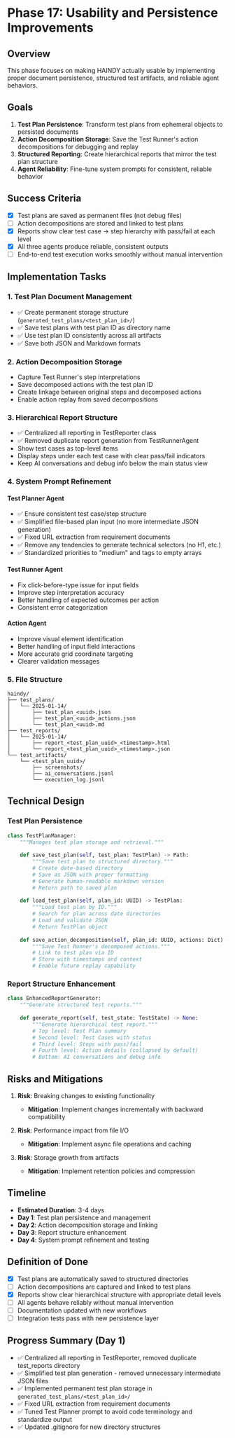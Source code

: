 # Phase 17: Usability and Persistence Improvements

## Overview
This phase focuses on making HAINDY actually usable by implementing proper document persistence, structured test artifacts, and reliable agent behaviors.

## Goals
1. **Test Plan Persistence**: Transform test plans from ephemeral objects to persisted documents
2. **Action Decomposition Storage**: Save the Test Runner's action decompositions for debugging and replay
3. **Structured Reporting**: Create hierarchical reports that mirror the test plan structure
4. **Agent Reliability**: Fine-tune system prompts for consistent, reliable behavior

## Success Criteria
- [x] Test plans are saved as permanent files (not debug files)
- [ ] Action decompositions are stored and linked to test plans
- [x] Reports show clear test case → step hierarchy with pass/fail at each level
- [x] All three agents produce reliable, consistent outputs
- [ ] End-to-end test execution works smoothly without manual intervention

## Implementation Tasks

### 1. Test Plan Document Management
- ✅ Create permanent storage structure (`generated_test_plans/<test_plan_id>/`)
- ✅ Save test plans with test plan ID as directory name
- ✅ Use test plan ID consistently across all artifacts
- ✅ Save both JSON and Markdown formats

### 2. Action Decomposition Storage
- Capture Test Runner's step interpretations
- Save decomposed actions with the test plan ID
- Create linkage between original steps and decomposed actions
- Enable action replay from saved decompositions

### 3. Hierarchical Report Structure
- ✅ Centralized all reporting in TestReporter class
- ✅ Removed duplicate report generation from TestRunnerAgent
- Show test cases as top-level items
- Display steps under each test case with clear pass/fail indicators
- Keep AI conversations and debug info below the main status view

### 4. System Prompt Refinement

#### Test Planner Agent
- ✅ Ensure consistent test case/step structure
- ✅ Simplified file-based plan input (no more intermediate JSON generation)
- ✅ Fixed URL extraction from requirement documents
- ✅ Remove any tendencies to generate technical selectors (no H1, etc.)
- ✅ Standardized priorities to "medium" and tags to empty arrays

#### Test Runner Agent
- Fix click-before-type issue for input fields
- Improve step interpretation accuracy
- Better handling of expected outcomes per action
- Consistent error categorization

#### Action Agent
- Improve visual element identification
- Better handling of input field interactions
- More accurate grid coordinate targeting
- Clearer validation messages

### 5. File Structure
```
haindy/
├── test_plans/
│   └── 2025-01-14/
│       ├── test_plan_<uuid>.json
│       ├── test_plan_<uuid>_actions.json
│       └── test_plan_<uuid>.md
├── test_reports/
│   └── 2025-01-14/
│       ├── report_<test_plan_uuid>_<timestamp>.html
│       └── report_<test_plan_uuid>_<timestamp>.json
└── test_artifacts/
    └── <test_plan_uuid>/
        ├── screenshots/
        ├── ai_conversations.jsonl
        └── execution_log.jsonl
```

## Technical Design

### Test Plan Persistence
```python
class TestPlanManager:
    """Manages test plan storage and retrieval."""
    
    def save_test_plan(self, test_plan: TestPlan) -> Path:
        """Save test plan to structured directory."""
        # Create date-based directory
        # Save as JSON with proper formatting
        # Generate human-readable markdown version
        # Return path to saved plan
    
    def load_test_plan(self, plan_id: UUID) -> TestPlan:
        """Load test plan by ID."""
        # Search for plan across date directories
        # Load and validate JSON
        # Return TestPlan object
    
    def save_action_decomposition(self, plan_id: UUID, actions: Dict) -> Path:
        """Save Test Runner's decomposed actions."""
        # Link to test plan via ID
        # Store with timestamps and context
        # Enable future replay capability
```

### Report Structure Enhancement
```python
class EnhancedReportGenerator:
    """Generate structured test reports."""
    
    def generate_report(self, test_state: TestState) -> None:
        """Generate hierarchical test report."""
        # Top level: Test Plan summary
        # Second level: Test Cases with status
        # Third level: Steps with pass/fail
        # Fourth level: Action details (collapsed by default)
        # Bottom: AI conversations and debug info
```

## Risks and Mitigations
1. **Risk**: Breaking changes to existing functionality
   - **Mitigation**: Implement changes incrementally with backward compatibility

2. **Risk**: Performance impact from file I/O
   - **Mitigation**: Implement async file operations and caching

3. **Risk**: Storage growth from artifacts
   - **Mitigation**: Implement retention policies and compression

## Timeline
- **Estimated Duration**: 3-4 days
- **Day 1**: Test plan persistence and management
- **Day 2**: Action decomposition storage and linking
- **Day 3**: Report structure enhancement
- **Day 4**: System prompt refinement and testing

## Definition of Done
- [x] Test plans are automatically saved to structured directories
- [ ] Action decompositions are captured and linked to test plans
- [x] Reports show clear hierarchical structure with appropriate detail levels
- [ ] All agents behave reliably without manual intervention
- [ ] Documentation updated with new workflows
- [ ] Integration tests pass with new persistence layer

## Progress Summary (Day 1)
- ✅ Centralized all reporting in TestReporter, removed duplicate test_reports directory
- ✅ Simplified test plan generation - removed unnecessary intermediate JSON files
- ✅ Implemented permanent test plan storage in `generated_test_plans/<test_plan_id>/`
- ✅ Fixed URL extraction from requirement documents
- ✅ Tuned Test Planner prompt to avoid code terminology and standardize output
- ✅ Updated .gitignore for new directory structures